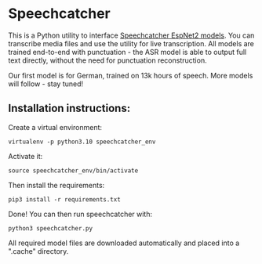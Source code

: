 # Speechcatcher

This is a Python utility to interface [Speechcatcher EspNet2 models](https://huggingface.co/speechcatcher). You can transcribe media files and use the utility for live transcription. All models are trained end-to-end with punctuation - the ASR model is able to output full text directly, without the need for punctuation reconstruction.

Our first model is for German, trained on 13k hours of speech. More models will follow - stay tuned!

## Installation instructions:

Create a virtual environment:

    virtualenv -p python3.10 speechcatcher_env

Activate it:

    source speechcatcher_env/bin/activate

Then install the requirements:

    pip3 install -r requirements.txt
   
Done! You can then run speechcatcher with:

    python3 speechcatcher.py

All required model files are downloaded automatically and placed into a ".cache" directory.

